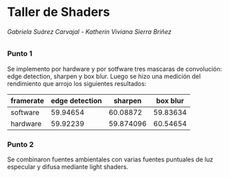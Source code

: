 # Taller de Shaders
###### Gabriela Suárez Carvajal - Katherin Viviana Sierra Briñez



### Punto 1

Se implemento por hardware y por sotfware tres mascaras de convolución: edge detection, sharpen y box blur. Luego se hizo una medición del rendimiento que arrojo los siguientes resultados:

framerate | edge detection | sharpen | box blur
-- | -- | -- | --
software | 59.94654 | 60.08872 | 59.83634
hardware | 59.92239 | 59.874096 | 60.54654

### Punto 2

Se combinaron fuentes ambientales con varias fuentes puntuales de luz especular y difusa mediante light shaders.
